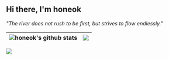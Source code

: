 ## Hi there, I'm honeok

_"The river does not rush to be first, but strives to flow endlessly."_

| <img src="https://github-readme-stats.vercel.app/api?username=honeok&show_icons=true&include_all_commits=true&hide_border=true&hide=contribs&theme=default&icon_color=0366d6&title_color=0366d6" alt="honeok's github stats" /> | <img src="https://github-readme-stats.vercel.app/api/top-langs/?username=honeok&layout=compact&hide_border=true&hide=javascript,html,css&theme=default&icon_color=0366d6&title_color=0366d6" /> |
| ------------- | ------------- |

<img src="https://img.meituan.net/csc/8531307ca98b60044a43c9ba1751f28815201220.png" />